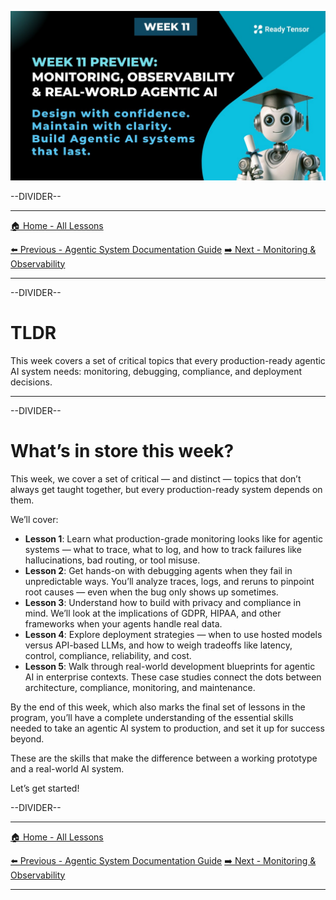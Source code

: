 ![AAIDC-wk11-l0-preview.jpeg](AAIDC-wk11-l0-preview.jpeg)

--DIVIDER--

---

[🏠 Home - All Lessons](https://app.readytensor.ai/hubs/ready_tensor_certifications)

[⬅️ Previous - Agentic System Documentation Guide](https://app.readytensor.ai/publications/Al9E4GsrKoKC)
[➡️ Next - Monitoring & Observability](https://app.readytensor.ai/publications/3p414r28A7UU)

---

--DIVIDER--

# TLDR

This week covers a set of critical topics that every production-ready agentic AI system needs: monitoring, debugging, compliance, and deployment decisions.

---

--DIVIDER--

# What’s in store this week?

This week, we cover a set of critical — and distinct — topics that don’t always get taught together, but every production-ready system depends on them.

We’ll cover:

- **Lesson 1**: Learn what production-grade monitoring looks like for agentic systems — what to trace, what to log, and how to track failures like hallucinations, bad routing, or tool misuse.
- **Lesson 2**: Get hands-on with debugging agents when they fail in unpredictable ways. You’ll analyze traces, logs, and reruns to pinpoint root causes — even when the bug only shows up sometimes.
- **Lesson 3**: Understand how to build with privacy and compliance in mind. We’ll look at the implications of GDPR, HIPAA, and other frameworks when your agents handle real data.
- **Lesson 4**: Explore deployment strategies — when to use hosted models versus API-based LLMs, and how to weigh tradeoffs like latency, control, compliance, reliability, and cost.
- **Lesson 5**: Walk through real-world development blueprints for agentic AI in enterprise contexts. These case studies connect the dots between architecture, compliance, monitoring, and maintenance.

By the end of this week, which also marks the final set of lessons in the program, you’ll have a complete understanding of the essential skills needed to take an agentic AI system to production, and set it up for success beyond.

These are the skills that make the difference between a working prototype and a real-world AI system.

Let’s get started!

--DIVIDER--

---

[🏠 Home - All Lessons](https://app.readytensor.ai/hubs/ready_tensor_certifications)

[⬅️ Previous - Agentic System Documentation Guide](https://app.readytensor.ai/publications/Al9E4GsrKoKC)
[➡️ Next - Monitoring & Observability](https://app.readytensor.ai/publications/3p414r28A7UU)

---
